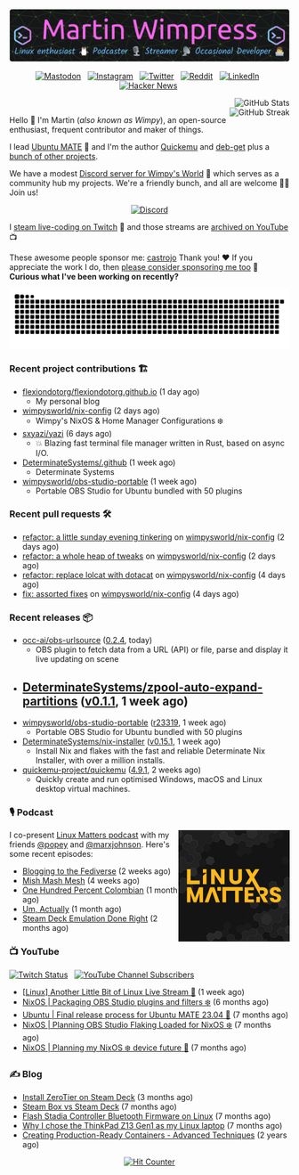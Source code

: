 <p align="center">
  <a href="https://wimpysworld.com" target="_blank"><img src="https://raw.githubusercontent.com/flexiondotorg/flexiondotorg/main/.github/github-header-image.png"></a>
</p>
<p align="center">
  &nbsp;<a href="https://fosstodon.org/@wimpy" target="_blank"><img alt="Mastodon" src="https://img.shields.io/badge/Mastodon-6468fa?style=for-the-badge&logo=mastodon&logoColor=%23ffffff"></a>&nbsp;
  &nbsp;<a href="https://www.instagram.com/wimpysworld/" target="_blank"><img alt="Instagram" src="https://img.shields.io/badge/instagram-d3175c?style=for-the-badge&logo=instagram&logoColor=%23ffffff"></a>&nbsp;
  &nbsp;<a href="https://twitter.com/m_wimpress" target="_blank"><img alt="Twitter" src="https://img.shields.io/badge/Twitter-303030?style=for-the-badge&logo=x&logoColor=%23ffffff"></a>&nbsp;
  &nbsp;<a href="https://www.reddit.com/user/flexiondotorg" target="_blank"><img alt="Reddit" src="https://img.shields.io/badge/Reddit-fc4a23?style=for-the-badge&logo=reddit&logoColor=%23ffffff"></a>&nbsp;
  &nbsp;<a href="https://www.linkedin.com/in/martinwimpress/" target="_blank"><img alt="LinkedIn" src="https://img.shields.io/badge/LinkedIn-1667be?style=for-the-badge&logo=linkedin&logoColor=%23ffffff"></a>&nbsp;
  &nbsp;<a href="https://news.ycombinator.com/user/id/flexiondotorg" target="_blank"><img alt="Hacker News" src="https://img.shields.io/badge/hacker_news-fc6926?style=for-the-badge&logo=ycombinator&logoColor=%23ffffff"></a>&nbsp;
</p>
<a href="https://github.com/flexiondotorg" target="_blank"><img align="right" src="https://github-readme-stats.vercel.app/api?username=flexiondotorg&show_icons=true&show=reviews,discussions_started,discussions_answered,prs_merged&include_all_commits=true&bg_color=0E1117&title_color=fa66ed&icon_color=6bbbfa&text_color=c5c8c6&ring_color=98ed3f&border_radius=8" alt="GitHub Stats"></a>
<br />
<a href="https://github.com/flexiondotorg" target="_blank"><img align="right" src="https://streak-stats.demolab.com?user=flexiondotorg&theme=cobalt&border_radius=8&date_format=j%20M%5B%20Y%5D&mode=daily&card_width=465&hide_total_contributions=true" alt="GitHub Streak" /></a>

Hello 👋 I'm Martin (*also known as Wimpy*), an open-source enthusiast, frequent contributor and maker of things.

I lead [Ubuntu MATE](https://ubuntu-mate.org) 🧉 and I'm the author [Quickemu](https://github.com/quickemu-project)
and [deb-get](https://github.com/wimpysworld/deb-get) plus a [bunch of other projects](https://wimpysworld.com/projects/).

We have a modest [Discord server for Wimpy's World](https://wimpysworld.io/discord) 💬 which serves as a community hub my projects.
We're a friendly bunch, and all are welcome 🏳️‍🌈 Join us!

<div align="center"><a href="https://wimpysworld.io/discord" target="_blank"><img alt="Discord" src="https://img.shields.io/discord/712850672223125565?style=for-the-badge&logo=discord&logoColor=%23ffffff&label=Discord&labelColor=%234253e8&color=%23e4e2e2"></a></div>

I [steam live-coding on Twitch](https://twitch.tv/WimpysWorld) 📡 and those streams are [archived on YouTube](https://youtube.com/WimpysWorld) 📺️

These awesome people sponsor me: [castrojo](https://github.com/castrojo) Thank you! ❤️
If you appreciate the work I do, then [please consider sponsoring me too](https://github.com/sponsors/flexiondotorg) 🤑 **Curious what I've been working on recently?**
<div align="center">
  <img align="center" alt="GitHub Contribution Snake" src="https://raw.githubusercontent.com/flexiondotorg/flexiondotorg/snake/github-contribution-grid-snake-dark.svg">
</div>

### Recent project contributions 🏗️


- [flexiondotorg/flexiondotorg.github.io](https://github.com/flexiondotorg/flexiondotorg.github.io) (1 day ago)
  - My personal blog
- [wimpysworld/nix-config](https://github.com/wimpysworld/nix-config) (2 days ago)
  - Wimpy&#39;s NixOS  &amp; Home Manager Configurations ❄️
- [sxyazi/yazi](https://github.com/sxyazi/yazi) (6 days ago)
  - 💥 Blazing fast terminal file manager written in Rust, based on async I/O.
- [DeterminateSystems/.github](https://github.com/DeterminateSystems/.github) (1 week ago)
  - Determinate Systems
- [wimpysworld/obs-studio-portable](https://github.com/wimpysworld/obs-studio-portable) (1 week ago)
  - Portable OBS Studio for Ubuntu bundled with 50 plugins

### Recent pull requests 🛠️


- [refactor: a little sunday evening tinkering](https://github.com/wimpysworld/nix-config/pull/68) on [wimpysworld/nix-config](https://github.com/wimpysworld/nix-config) (2 days ago)
- [refactor: a whole heap of tweaks](https://github.com/wimpysworld/nix-config/pull/67) on [wimpysworld/nix-config](https://github.com/wimpysworld/nix-config) (2 days ago)
- [refactor: replace lolcat with dotacat](https://github.com/wimpysworld/nix-config/pull/66) on [wimpysworld/nix-config](https://github.com/wimpysworld/nix-config) (4 days ago)
- [fix: assorted fixes](https://github.com/wimpysworld/nix-config/pull/65) on [wimpysworld/nix-config](https://github.com/wimpysworld/nix-config) (4 days ago)

### Recent releases 📦️


- [occ-ai/obs-urlsource](https://github.com/occ-ai/obs-urlsource) ([0.2.4](https://github.com/occ-ai/obs-urlsource/releases/tag/0.2.4), today)
  - OBS plugin to fetch data from a URL (API) or file, parse and display it live updating on scene
- [DeterminateSystems/zpool-auto-expand-partitions](https://github.com/DeterminateSystems/zpool-auto-expand-partitions) ([v0.1.1](https://github.com/DeterminateSystems/zpool-auto-expand-partitions/releases/tag/v0.1.1), 1 week ago)
  - 
- [wimpysworld/obs-studio-portable](https://github.com/wimpysworld/obs-studio-portable) ([r23319](https://github.com/wimpysworld/obs-studio-portable/releases/tag/r23319), 1 week ago)
  - Portable OBS Studio for Ubuntu bundled with 50 plugins
- [DeterminateSystems/nix-installer](https://github.com/DeterminateSystems/nix-installer) ([v0.15.1](https://github.com/DeterminateSystems/nix-installer/releases/tag/v0.15.1), 1 week ago)
  - Install Nix and flakes with the fast and reliable Determinate Nix Installer, with over a million installs.
- [quickemu-project/quickemu](https://github.com/quickemu-project/quickemu) ([4.9.1](https://github.com/quickemu-project/quickemu/releases/tag/4.9.1), 2 weeks ago)
  - Quickly create and run optimised Windows, macOS and Linux desktop virtual machines.



### 🎙️ Podcast
<img align="right" src="https://raw.githubusercontent.com/flexiondotorg/flexiondotorg/main/.github/linuxmatters.png" alt="Linux Matters Podcast" width="200" height="200">

I co-present [Linux Matters podcast](https://linuxmatters.sh) with my friends [@popey](https://github.com/popey) and [@marxjohnson](https://github.com/marxjohnson).
Here's some recent episodes:

- [Blogging to the Fediverse](https://linuxmatters.sh/16/) (2 weeks ago)
- [Mish Mash Mesh](https://linuxmatters.sh/15/) (4 weeks ago)
- [One Hundred Percent Colombian](https://linuxmatters.sh/14/) (1 month ago)
- [Um, Actually](https://linuxmatters.sh/13/) (1 month ago)
- [Steam Deck Emulation Done Right](https://linuxmatters.sh/12/) (2 months ago)

### 📺️ YouTube
<a href="https://twitch.tv/WimpysWorld" target="_blank"><img alt="Twitch Status" src="https://img.shields.io/twitch/status/WimpysWorld?style=for-the-badge&logo=twitch&logoColor=ffffff&label=Twitch&labelColor=%23904ef9&color=%23e4e2e2"></a>&nbsp;&nbsp;
<a href="https://youtube.com/WimpysWorld" target="_blank"><img alt="YouTube Channel Subscribers" src="https://img.shields.io/youtube/channel/subscribers/UChpYmMp7EFaxuogUX1eAqyw?style=for-the-badge&logo=youtube&logoColor=ffffff&label=YouTube&labelColor=%23fb1b20&color=%23e4e2e2"></a>

- [[Linux] Another Little Bit of Linux Live Stream 🐧](https://www.youtube.com/watch?v=4fQnynxcCiM) (1 week ago)
- [NixOS | Packaging OBS Studio plugins and filters ❄️](https://www.youtube.com/watch?v=-QIhBJ11ZTM) (6 months ago)
- [Ubuntu | Final release process for Ubuntu MATE 23.04 🧉](https://www.youtube.com/watch?v=mNJzcJiaCCM) (7 months ago)
- [NixOS | Planning OBS Studio Flaking Loaded for NixOS ❄️](https://www.youtube.com/watch?v=sB-r0im0Mr8) (7 months ago)
- [NixOS | Planning my NixOS ❄️ device future 🔮](https://www.youtube.com/watch?v=v9GM8k9Aa7k) (7 months ago)

### ✍️ Blog

- [Install ZeroTier on Steam Deck](https://wimpysworld.com/posts/install-zerotier-on-steamdeck/) (3 months ago)
- [Steam Box vs Steam Deck](https://wimpysworld.com/posts/steambox-vs-steamdeck/) (7 months ago)
- [Flash Stadia Controller Bluetooth Firmware on Linux](https://wimpysworld.com/posts/flash-stadia-controller-bluetooth-firmware-on-linux/) (7 months ago)
- [Why I chose the ThinkPad Z13 Gen1 as my Linux laptop](https://wimpysworld.com/posts/why-i-chose-the-thinkpad-z13-as-my-linux-laptop/) (7 months ago)
- [Creating Production-Ready Containers - Advanced Techniques](https://wimpysworld.com/posts/creating-production-ready-containers-advanced-techniques/) (2 years ago)

<p align="center">
  <a href="https://github.com/flexiondotorg/flexiondotorg" target="_blank"><img alt="Hit Counter" src="https://img.shields.io/endpoint?url=https%3A%2F%2Fhits.dwyl.com%2Fflexiondotorg%2Fflexiondotorg.json&style=flat-square&logo=github&logoColor=ffffff&label=Visitors&labelColor=%23f76ce9&color=%236fbbf6">
</p>
